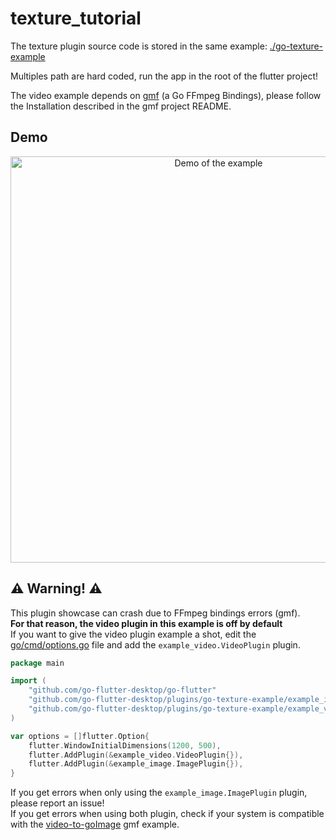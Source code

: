 # texture_tutorial

The texture plugin source code is stored in the same example: [./go-texture-example](./go-texture-example)

Multiples path are hard coded, run the app in the root of the flutter project!

The video example depends on [gmf](https://github.com/3d0c/gmf) (a Go FFmpeg
Bindings), please follow the Installation described in the gmf project README.

## Demo
<p align="center">
  <img src="https://user-images.githubusercontent.com/7476655/62157099-b1793180-b30c-11e9-9ca1-677f44432ebc.gif" width="650" align="center" alt="Demo of the
  example">
</p>

## :warning: Warning! :warning:
This plugin showcase can crash due to FFmpeg bindings errors (gmf).  
**For that reason, the video plugin in this example is off by default**  
If you want to give the video plugin example a shot, edit the
[go/cmd/options.go](https://github.com/go-flutter-desktop/examples/blob/master/texture_tutorial/go/cmd/options.go) file and add the `example_video.VideoPlugin` plugin.

```go
package main

import (
	"github.com/go-flutter-desktop/go-flutter"
	"github.com/go-flutter-desktop/plugins/go-texture-example/example_image"
	"github.com/go-flutter-desktop/plugins/go-texture-example/example_video"
)

var options = []flutter.Option{
	flutter.WindowInitialDimensions(1200, 500),
	flutter.AddPlugin(&example_video.VideoPlugin{}),
	flutter.AddPlugin(&example_image.ImagePlugin{}),
}
```

If you get errors when only using the `example_image.ImagePlugin` plugin, please report an issue!  
If you get errors when using both plugin, check if your system is compatible with the [video-to-goImage](https://github.com/3d0c/gmf/blob/f4b5acb7db5cbbda9a6209be1d0de5f552823f62/examples/video-to-goImage.go) gmf example.
